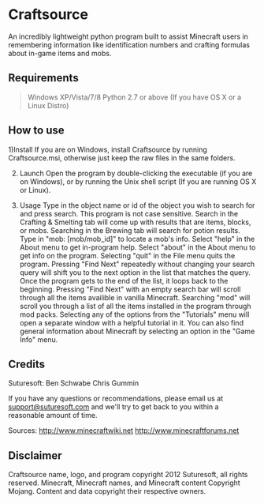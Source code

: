 Craftsource
===========

An incredibly lightweight python program built to assist Minecraft users in remembering information like identification numbers and crafting formulas about in-game items and mobs.

Requirements
------------
>Windows XP/Vista/7/8
>Python 2.7 or above (If you have OS X or a Linux Distro)

How to use
----------
1)Install
  If you are on Windows, install Craftsource by running Craftsource.msi, otherwise just keep the raw files in the same folders.

2) Launch
  Open the program by double-clicking the executable (if you are on Windows), or by running the Unix shell script (If you are running OS X or Linux).

3) Usage
  Type in the object name or id of the object you wish to search for and press search. This program is not case sensitive. Search in the Crafting & Smelting tab will come up with results that are items, blocks, or mobs. Searching in the Brewing tab will search for potion results.
  Type in "mob: [mob/mob_id]" to locate a mob's info. Select "help" in the About menu to get in-program help. Select "about" in the About menu to get info on the program. Selecting "quit" in the File menu quits the program.
  Pressing "Find Next" repeatedly without changing your search query will shift you to the next option in the list that matches the query. Once the program gets to the end of the list, it loops back to the beginning.
  Pressing "Find Next" with an empty search bar will scroll through all the items availible in vanilla Minecraft. Searching "mod" will scroll you through a list of all the items installed in the program through mod packs.
  Selecting any of the options from the "Tutorials" menu will open a separate window with a helpful tutorial in it. You can also find general information about Minecraft by selecting an option in the "Game Info" menu.

Credits
-------
Suturesoft:
  Ben Schwabe
  Chris Gummin

If you have any questions or recommendations, please email us at support@suturesoft.com and we'll try to get back to you within a reasonable amount of time.

Sources:
  http://www.minecraftwiki.net
  http://www.minecraftforums.net

Disclaimer
----------

Craftsource name, logo, and program copyright 2012 Suturesoft, all rights reserved.
Minecraft, Minecraft names, and Minecraft content Copyright Mojang. 
Content and data copyright their respective owners.
